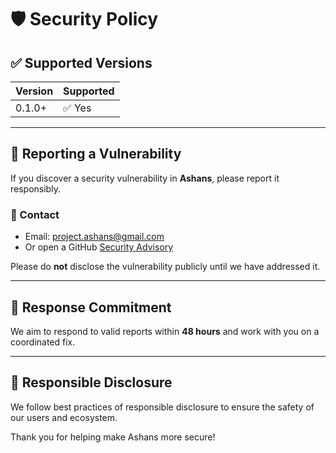 
# 🛡️ Security Policy

## ✅ Supported Versions

| Version | Supported          |
|---------|--------------------|
| 0.1.0+  | ✅ Yes              |

---

## 📢 Reporting a Vulnerability

If you discover a security vulnerability in **Ashans**, please report it responsibly.

### 📧 Contact

- Email: [project.ashans@gmail.com](mailto:project.ashans@gmail.com)
- Or open a GitHub [Security Advisory](https://github.com/ashans-org/ashans/security/advisories)

Please do **not** disclose the vulnerability publicly until we have addressed it.

---

## 🧯 Response Commitment

We aim to respond to valid reports within **48 hours** and work with you on a coordinated fix.

---

## 🔐 Responsible Disclosure

We follow best practices of responsible disclosure to ensure the safety of our users and ecosystem.

Thank you for helping make Ashans more secure!
